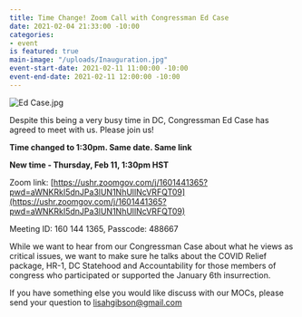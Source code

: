 ```yaml
---
title: Time Change! Zoom Call with Congressman Ed Case
date: 2021-02-04 21:33:00 -10:00
categories:
- event
is featured: true
main-image: "/uploads/Inauguration.jpg"
event-start-date: 2021-02-11 11:00:00 -10:00
event-end-date: 2021-02-11 12:00:00 -10:00
---
```


![Ed Case.jpg](/uploads/Ed%20Case.jpg)

Despite this being a very busy time in DC, Congressman Ed Case has agreed to meet with us. Please join us!

**Time changed to 1:30pm. Same date. Same link**

**New time - Thursday, Feb 11, 1:30pm HST**  

Zoom link: [https://ushr.zoomgov.com/j/1601441365?pwd=aWNKRkI5dnJPa3lUN1NhUllNcVRFQT09](https://ushr.zoomgov.com/j/1601441365?pwd=aWNKRkI5dnJPa3lUN1NhUllNcVRFQT09)

Meeting ID: 160 144 1365, Passcode: 488667

While we want to hear from our Congressman Case about what he views as critical issues, we want to make sure he talks about the COVID Relief package, HR-1, DC Statehood and Accountability for those members of congress who participated or supported the January 6th insurrection.  

If you have something else you would like discuss with our MOCs, please send your question to lisahgibson@gmail.com